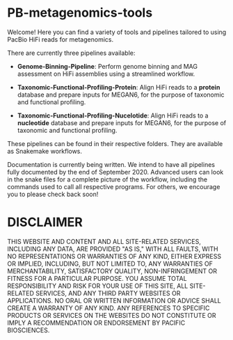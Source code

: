 # PB-metagenomics-tools

Welcome! Here you can find a variety of tools and pipelines tailored to using PacBio HiFi reads for metagenomics.

There are currently three pipelines available:

+ **Genome-Binning-Pipeline**: Perform genome binning and MAG assessment on HiFi assemblies using a streamlined workflow.

+ **Taxonomic-Functional-Profiling-Protein**: Align HiFi reads to a **protein** database and prepare inputs for MEGAN6, for the purpose of taxonomic and functional profiling.

+ **Taxonomic-Functional-Profiling-Nucelotide**: Align HiFi reads to a **nucleotide** database and prepare inputs for MEGAN6, for the purpose of taxonomic and functional profiling.


These pipelines can be found in their respective folders. They are available as Snakemake workflows.

Documentation is currently being written. We intend to have all pipelines fully documented by the end of September 2020. Advanced users can look in the snake files for a complete picture of the workflow, including the commands used to call all respective programs. For others, we encourage you to please check back soon!


# DISCLAIMER
THIS WEBSITE AND CONTENT AND ALL SITE-RELATED SERVICES, INCLUDING ANY DATA, ARE PROVIDED "AS IS," WITH ALL FAULTS, WITH NO REPRESENTATIONS OR WARRANTIES OF ANY KIND, EITHER EXPRESS OR IMPLIED, INCLUDING, BUT NOT LIMITED TO, ANY WARRANTIES OF MERCHANTABILITY, SATISFACTORY QUALITY, NON-INFRINGEMENT OR FITNESS FOR A PARTICULAR PURPOSE. YOU ASSUME TOTAL RESPONSIBILITY AND RISK FOR YOUR USE OF THIS SITE, ALL SITE-RELATED SERVICES, AND ANY THIRD PARTY WEBSITES OR APPLICATIONS. NO ORAL OR WRITTEN INFORMATION OR ADVICE SHALL CREATE A WARRANTY OF ANY KIND. ANY REFERENCES TO SPECIFIC PRODUCTS OR SERVICES ON THE WEBSITES DO NOT CONSTITUTE OR IMPLY A RECOMMENDATION OR ENDORSEMENT BY PACIFIC BIOSCIENCES.